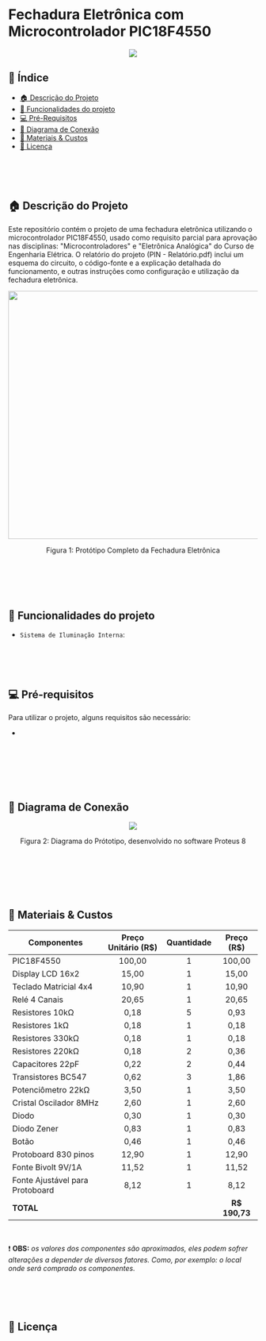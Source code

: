 # Fechadura Eletrônica com Microcontrolador PIC18F4550

<p align="center">
  <img src="http://img.shields.io/static/v1?label=STATUS&message=COMPLETO&color=GREEN&style=for-the-badge"/>
</p>



## :round_pushpin: Índice 
* [:house: Descrição do Projeto](#house-descrição-do-projeto)
* [:hammer: Funcionalidades do projeto](#hammer-funcionalidades-do-projeto)
* [:computer: Pré-Requisitos](#computer-pré-requisitos)
* [:link: Diagrama de Conexão](#link-diagrama-de-conexão)
* [:toolbox: Materiais & Custos](#toolbox-materiais--custos)
* [:memo: Licença](#memo-licença)
<br><br><br><br><br>





## :house: Descrição do Projeto
Este repositório contém o projeto de uma fechadura eletrônica utilizando o microcontrolador PIC18F4550, usado como requisito parcial para aprovação nas disciplinas: "Microcontroladores" e "Eletrônica Analógica" do Curso de Engenharia Elétrica.
O relatório do projeto (PIN - Relatório.pdf) inclui um esquema do circuito, o código-fonte e a explicação detalhada do funcionamento, e outras instruções como configuração e utilização da fechadura eletrônica.
<br>

<p align="center">
  <img src="https://github.com/user-attachments/assets/a31bb5a9-3bfe-4881-b779-b352a5a02ef9" width="650" height="500"/>
</p>
<p align="center">Figura 1: Protótipo Completo da Fechadura Eletrônica</p>
<br><br><br><br>



## :hammer: Funcionalidades do projeto

- `Sistema de Iluminação Interna`: 
<br><br><br><br><br>



## :computer: Pré-requisitos

Para utilizar o projeto, alguns requisitos são necessário:

- 
<br><br><br><br><br>

## :link: Diagrama de Conexão
<p align="center">
  <img src="https://github.com/user-attachments/assets/7fff60c9-499b-48c4-851d-4fc5d87442c0" />
</p>
<p align="center">Figura 2: Diagrama do Prótotipo, desenvolvido no software Proteus 8</p>
<br><br><br><br><br>



## :toolbox: Materiais & Custos
| Componentes | Preço Unitário (R$) | Quantidade | Preço (R$) |
|----------|:----------:|:----------:|:----------:|
| PIC18F4550  | 100,00 | 1 | 100,00 |
| Display LCD 16x2 | 15,00 | 1 | 15,00 |
| Teclado Matricial 4x4 | 10,90 | 1 | 10,90 |
| Relé 4 Canais | 20,65 | 1 | 20,65 |
| Resistores 10kΩ | 0,18 | 5 | 0,93 |
| Resistores 1kΩ | 0,18 | 1 | 0,18 |
| Resistores 330kΩ | 0,18 | 1 | 0,18 |
| Resistores 220kΩ | 0,18 | 2 | 0,36 |
| Capacitores 22pF | 0,22 | 2 | 0,44 |
| Transistores BC547 | 0,62 | 3 | 1,86 |
| Potenciômetro 22kΩ | 3,50 | 1 | 3,50 |
| Cristal Oscilador 8MHz | 2,60 | 1 | 2,60 |
| Diodo | 0,30 | 1 | 0,30 |
| Diodo Zener | 0,83 | 1 | 0,83 |
| Botão | 0,46 | 1 | 0,46 |
| Protoboard 830 pinos | 12,90 | 1 | 12,90 |
| Fonte Bivolt 9V/1A | 11,52 | 1 | 11,52 |
| Fonte Ajustável para Protoboard | 8,12 | 1 | 8,12 |
| **TOTAL**              ||| **R$ 190,73** |
<br>

:exclamation: **OBS:** *os valores dos componentes são aproximados, eles podem sofrer alterações a depender de diversos fatores. Como, por exemplo: o local onde será comprado os componentes.*
<br><br><br><br><br>



## :memo: Licença
<br><br><br><br><br>

